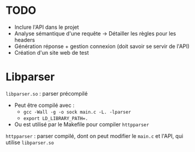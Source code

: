 # TODO
* Inclure l'API dans le projet
* Analyse sémantique d'une requête -> Détailler les règles pour les headers
* Génération réponse + gestion connexion (doit savoir se servir de l'API)
* Création d'un site web de test

# Libparser

`libparser.so` : parser précompilé
* Peut être compilé avec :
  * ``gcc -Wall -g -o sock main.c -L. -lparser``
  * ``export LD_LIBRARY_PATH=.``
* Ou est utilisé par le Makefile pour compiler `httpparser`

`httpparser` : parser compilé, dont on peut modifier le ``main.c`` et l'API, qui utilise `libparser.so`